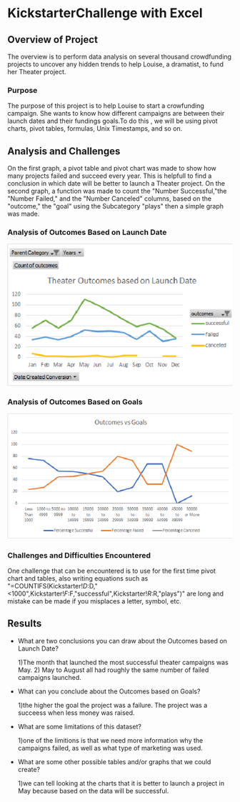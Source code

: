 # KickstarterChallenge  with Excel

## Overview of Project
The overview is to perform data analysis on several thousand crowdfunding projects to uncover any hidden trends to help  Louise, a dramatist, to fund her Theater project.
### Purpose
The purpose of this project is to help Louise to start a crowfunding campaign. She wants to know how different campaigns are between their launch dates and their fundings goals.To do this , we will be using pivot charts, pivot tables, formulas, Unix Timestamps, and so on.
## Analysis and Challenges
On the first graph, a pivot table and pivot chart was made to show how many projects failed and succeed every year. This is helpfull to find a conclusion in which date will be better to launch a Theater project.
On the second graph, a function was made to count the "Number Successful,"the "Number Failed," and the "Number Canceled" columns, based on the "outcome," the "goal" using the Subcategory "plays" then a simple graph was made.
### Analysis of Outcomes Based on Launch Date
![Theater_Outcomes_vs_Launch](Theater_Outcomes_vs_Launch.png)
### Analysis of Outcomes Based on Goals
![Outcomes_vs_Goals](Outcomes_vs_Goals.png)
### Challenges and Difficulties Encountered
One challenge that can be encountered is to use for the first time pivot chart and tables, also writing equations such as "=COUNTIFS(Kickstarter!$D:$D,"<1000",Kickstarter!$F:$F,"successful",Kickstarter!$R:$R,"plays")" are long and mistake can be made if you misplaces a letter, symbol, etc.
## Results

- What are two conclusions you can draw about the Outcomes based on Launch Date?

  1)The month that launched the most successful theater campaigns was May. 
  2) May to August all had roughly the same number of failed campaigns launched. 
- What can you conclude about the Outcomes based on Goals?

  1)the higher the goal the project was a failure. The project was a succeess when less money was raised.
- What are some limitations of this dataset?

  1)one of the limitions is that we need more information why the campaigns failed, as well as what type of marketing was used.
- What are some other possible tables and/or graphs that we could create?

  1)we can tell looking at the charts that it is better to launch a project in May because based on the data will be successful.
